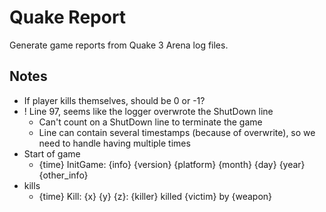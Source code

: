 # Quake Report

Generate game reports from Quake 3 Arena log files.

## Notes

- If player kills themselves, should be 0 or -1?
- ! Line 97, seems like the logger overwrote the ShutDown line
  - Can't count on a ShutDown line to terminate the game
  - Line can contain several timestamps (because of overwrite), so we need to handle having multiple times
- Start of game
  - {time} InitGame: {info} {version} {platform} {month} {day} {year}{other_info}
- kills
  - {time} Kill: {x} {y} {z}: {killer} killed {victim} by {weapon}

